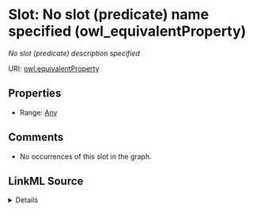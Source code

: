 

# Slot: No slot (predicate) name specified (owl_equivalentProperty)


_No slot (predicate) description specified_







URI: [owl:equivalentProperty](http://www.w3.org/2002/07/owl#equivalentProperty)



<!-- no inheritance hierarchy -->








## Properties

* Range: [Any](../classes/Any.md)





## Comments

* No occurrences of this slot in the graph.



## LinkML Source

<details>

```yaml
name: owl_equivalentProperty
description: No slot (predicate) description specified
title: No slot (predicate) name specified
comments:
- No occurrences of this slot in the graph.
from_schema: sawgraph-kg
rank: 1000
slot_uri: owl:equivalentProperty
alias: owl_equivalentProperty
range: Any

```
</details>